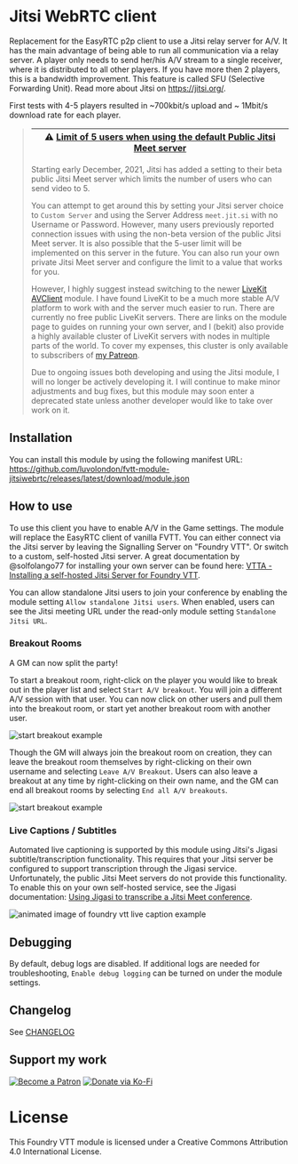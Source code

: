 # Jitsi WebRTC client

Replacement for the EasyRTC p2p client to use a Jitsi relay server for A/V. It has the main advantage of being able to run all communication via a relay server. A player only needs to send her/his A/V stream to a single receiver, where it is distributed to all other players. If you have more then 2 players, this is a bandwidth improvement. This feature is called SFU (Selective Forwarding Unit). Read more about Jitsi on https://jitsi.org/.

First tests with 4-5 players resulted in ~700kbit/s upload and ~ 1Mbit/s download rate for each player.

<a name="user-limit-warning"></a>

> | :warning: [Limit of 5 users when using the default Public Jitsi Meet server](https://github.com/luvolondon/fvtt-module-jitsiwebrtc/issues/92) |
> | --------------------------------------------------------------------------------------------------------------------------------------------- |
>
> Starting early December, 2021, Jitsi has added a setting to their beta public Jitsi Meet server which limits the number of users who can send video to 5.
>
> You can attempt to get around this by setting your Jitsi server choice to `Custom Server` and using the Server Address `meet.jit.si` with no Username or Password. However, many users previously reported connection issues with using the non-beta version of the public Jitsi Meet server. It is also possible that the 5-user limit will be implemented on this server in the future. You can also run your own private Jitsi Meet server and configure the limit to a value that works for you.
>
> However, I highly suggest instead switching to the newer [LiveKit AVClient](https://foundryvtt.com/packages/avclient-livekit) module. I have found LiveKit to be a much more stable A/V platform to work with and the server much easier to run. There are currently no free public LiveKit servers. There are links on the module page to guides on running your own server, and I (bekit) also provide a highly available cluster of LiveKit servers with nodes in multiple parts of the world. To cover my expenses, this cluster is only available to subscribers of [my Patreon](https://www.patreon.com/bePatron?u=5662939).
>
> Due to ongoing issues both developing and using the Jitsi module, I will no longer be actively developing it. I will continue to make minor adjustments and bug fixes, but this module may soon enter a deprecated state unless another developer would like to take over work on it.

## Installation

You can install this module by using the following manifest URL: https://github.com/luvolondon/fvtt-module-jitsiwebrtc/releases/latest/download/module.json

## How to use

To use this client you have to enable A/V in the Game settings. The module will replace the EasyRTC client of vanilla FVTT.
You can either connect via the Jitsi server by leaving the Signalling Server on "Foundry VTT". Or switch to a custom, self-hosted Jitsi server. A great documentation by @solfolango77 for installing your own server can be found here: [VTTA - Installing a self-hosted Jitsi Server for Foundry VTT](https://vtta.io/articles/installing-a-self-hosted-jitsi-server).

You can allow standalone Jitsi users to join your conference by enabling the module setting `Allow standalone Jitsi users`. When enabled, users can see the Jitsi meeting URL under the read-only module setting `Standalone Jitsi URL`.

### **Breakout Rooms**

A GM can now split the party!

To start a breakout room, right-click on the player you would like to break out in the player list and select `Start A/V breakout`. You will join a different A/V session with that user. You can now click on other users and pull them into the breakout room, or start yet another breakout room with another user.

![start breakout example](https://raw.githubusercontent.com/luvolondon/fvtt-module-jitsiwebrtc/main/images/example_start-breakout.png)

Though the GM will always join the breakout room on creation, they can leave the breakout room themselves by right-clicking on their own username and selecting `Leave A/V Breakout`. Users can also leave a breakout at any time by right-clicking on their own name, and the GM can end all breakout rooms by selecting `End all A/V breakouts`.

![start breakout example](https://raw.githubusercontent.com/luvolondon/fvtt-module-jitsiwebrtc/main/images/example_end-breakout.png)

### **Live Captions / Subtitles**

Automated live captioning is supported by this module using Jitsi's Jigasi subtitle/transcription functionality. This requires that your Jitsi server be configured to support transcription through the Jigasi service. Unfortunately, the public Jitsi Meet servers do not provide this functionality. To enable this on your own self-hosted service, see the Jigasi documentation: [Using Jigasi to transcribe a Jitsi Meet conference](https://github.com/jitsi/jigasi#using-jigasi-to-transcribe-a-jitsi-meet-conference).

![animated image of foundry vtt live caption example](https://raw.githubusercontent.com/luvolondon/fvtt-module-jitsiwebrtc/main/images/example-jitsi_captions.webp)

## Debugging

By default, debug logs are disabled. If additional logs are needed for troubleshooting, `Enable debug logging` can be turned on under the module settings.

## Changelog

See [CHANGELOG](/CHANGELOG.md)

## Support my work

[![Become a Patron](https://img.shields.io/badge/support-patreon-orange.svg?logo=patreon)](https://www.patreon.com/bekit)
[![Donate via Ko-Fi](https://img.shields.io/badge/donate-ko--fi-red.svg?logo=ko-fi)](https://ko-fi.com/bekit)

# License

This Foundry VTT module is licensed under a Creative Commons Attribution 4.0 International License.
